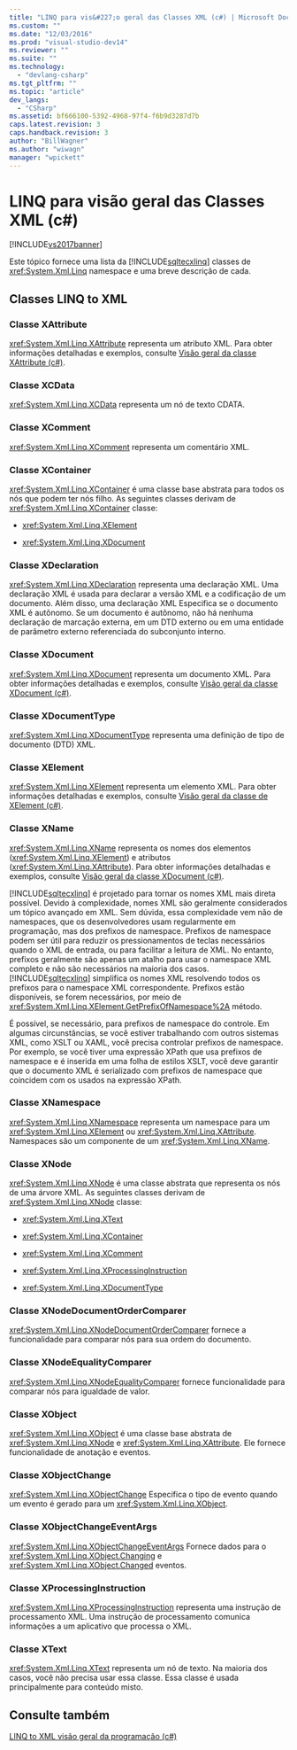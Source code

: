 ```yaml
---
title: "LINQ para vis&#227;o geral das Classes XML (c#) | Microsoft Docs"
ms.custom: ""
ms.date: "12/03/2016"
ms.prod: "visual-studio-dev14"
ms.reviewer: ""
ms.suite: ""
ms.technology: 
  - "devlang-csharp"
ms.tgt_pltfrm: ""
ms.topic: "article"
dev_langs: 
  - "CSharp"
ms.assetid: bf666100-5392-4968-97f4-f6b9d3287d7b
caps.latest.revision: 3
caps.handback.revision: 3
author: "BillWagner"
ms.author: "wiwagn"
manager: "wpickett"
---
```

# LINQ para vis&#227;o geral das Classes XML (c#)
[!INCLUDE[vs2017banner](../../../../csharp/includes/vs2017banner.md)]

Este tópico fornece uma lista da [!INCLUDE[sqltecxlinq](../../../../csharp/programming-guide/concepts/linq/includes/sqltecxlinq_md.md)] classes de <xref:System.Xml.Linq> namespace e uma breve descrição de cada.  
  
## Classes LINQ to XML  
  
### Classe XAttribute  
 <xref:System.Xml.Linq.XAttribute> representa um atributo XML. Para obter informações detalhadas e exemplos, consulte [Visão geral da classe XAttribute \(c\#\)](../../../../csharp/programming-guide/concepts/linq/xattribute-class-overview.md).  
  
### Classe XCData  
 <xref:System.Xml.Linq.XCData> representa um nó de texto CDATA.  
  
### Classe XComment  
 <xref:System.Xml.Linq.XComment> representa um comentário XML.  
  
### Classe XContainer  
 <xref:System.Xml.Linq.XContainer> é uma classe base abstrata para todos os nós que podem ter nós filho. As seguintes classes derivam de <xref:System.Xml.Linq.XContainer> classe:  
  
-   <xref:System.Xml.Linq.XElement>  
  
-   <xref:System.Xml.Linq.XDocument>  
  
### Classe XDeclaration  
 <xref:System.Xml.Linq.XDeclaration> representa uma declaração XML. Uma declaração XML é usada para declarar a versão XML e a codificação de um documento. Além disso, uma declaração XML Especifica se o documento XML é autônomo. Se um documento é autônomo, não há nenhuma declaração de marcação externa, em um DTD externo ou em uma entidade de parâmetro externo referenciada do subconjunto interno.  
  
### Classe XDocument  
 <xref:System.Xml.Linq.XDocument> representa um documento XML. Para obter informações detalhadas e exemplos, consulte [Visão geral da classe XDocument \(c\#\)](../../../../csharp/programming-guide/concepts/linq/xdocument-class-overview.md).  
  
### Classe XDocumentType  
 <xref:System.Xml.Linq.XDocumentType> representa uma definição de tipo de documento \(DTD\) XML.  
  
### Classe XElement  
 <xref:System.Xml.Linq.XElement> representa um elemento XML. Para obter informações detalhadas e exemplos, consulte [Visão geral da classe de XElement \(c\#\)](../../../../csharp/programming-guide/concepts/linq/xelement-class-overview.md).  
  
### Classe XName  
 <xref:System.Xml.Linq.XName> representa os nomes dos elementos \(<xref:System.Xml.Linq.XElement>\) e atributos \(<xref:System.Xml.Linq.XAttribute>\). Para obter informações detalhadas e exemplos, consulte [Visão geral da classe XDocument \(c\#\)](../../../../csharp/programming-guide/concepts/linq/xdocument-class-overview.md).  
  
 [!INCLUDE[sqltecxlinq](../../../../csharp/programming-guide/concepts/linq/includes/sqltecxlinq_md.md)] é projetado para tornar os nomes XML mais direta possível. Devido à complexidade, nomes XML são geralmente considerados um tópico avançado em XML. Sem dúvida, essa complexidade vem não de namespaces, que os desenvolvedores usam regularmente em programação, mas dos prefixos de namespace. Prefixos de namespace podem ser útil para reduzir os pressionamentos de teclas necessários quando o XML de entrada, ou para facilitar a leitura de XML. No entanto, prefixos geralmente são apenas um atalho para usar o namespace XML completo e não são necessários na maioria dos casos.[!INCLUDE[sqltecxlinq](../../../../csharp/programming-guide/concepts/linq/includes/sqltecxlinq_md.md)] simplifica os nomes XML resolvendo todos os prefixos para o namespace XML correspondente. Prefixos estão disponíveis, se forem necessários, por meio de <xref:System.Xml.Linq.XElement.GetPrefixOfNamespace%2A> método.  
  
 É possível, se necessário, para prefixos de namespace do controle. Em algumas circunstâncias, se você estiver trabalhando com outros sistemas XML, como XSLT ou XAML, você precisa controlar prefixos de namespace. Por exemplo, se você tiver uma expressão XPath que usa prefixos de namespace e é inserida em uma folha de estilos XSLT, você deve garantir que o documento XML é serializado com prefixos de namespace que coincidem com os usados na expressão XPath.  
  
### Classe XNamespace  
 <xref:System.Xml.Linq.XNamespace> representa um namespace para um <xref:System.Xml.Linq.XElement> ou <xref:System.Xml.Linq.XAttribute>. Namespaces são um componente de um <xref:System.Xml.Linq.XName>.  
  
### Classe XNode  
 <xref:System.Xml.Linq.XNode> é uma classe abstrata que representa os nós de uma árvore XML. As seguintes classes derivam de <xref:System.Xml.Linq.XNode> classe:  
  
-   <xref:System.Xml.Linq.XText>  
  
-   <xref:System.Xml.Linq.XContainer>  
  
-   <xref:System.Xml.Linq.XComment>  
  
-   <xref:System.Xml.Linq.XProcessingInstruction>  
  
-   <xref:System.Xml.Linq.XDocumentType>  
  
### Classe XNodeDocumentOrderComparer  
 <xref:System.Xml.Linq.XNodeDocumentOrderComparer> fornece a funcionalidade para comparar nós para sua ordem do documento.  
  
### Classe XNodeEqualityComparer  
 <xref:System.Xml.Linq.XNodeEqualityComparer> fornece funcionalidade para comparar nós para igualdade de valor.  
  
### Classe XObject  
 <xref:System.Xml.Linq.XObject> é uma classe base abstrata de <xref:System.Xml.Linq.XNode> e <xref:System.Xml.Linq.XAttribute>. Ele fornece funcionalidade de anotação e eventos.  
  
### Classe XObjectChange  
 <xref:System.Xml.Linq.XObjectChange> Especifica o tipo de evento quando um evento é gerado para um <xref:System.Xml.Linq.XObject>.  
  
### Classe XObjectChangeEventArgs  
 <xref:System.Xml.Linq.XObjectChangeEventArgs> Fornece dados para o <xref:System.Xml.Linq.XObject.Changing> e <xref:System.Xml.Linq.XObject.Changed> eventos.  
  
### Classe XProcessingInstruction  
 <xref:System.Xml.Linq.XProcessingInstruction> representa uma instrução de processamento XML. Uma instrução de processamento comunica informações a um aplicativo que processa o XML.  
  
### Classe XText  
 <xref:System.Xml.Linq.XText> representa um nó de texto. Na maioria dos casos, você não precisa usar essa classe. Essa classe é usada principalmente para conteúdo misto.  
  
## Consulte também  
 [LINQ to XML visão geral da programação \(c\#\)](../../../../csharp/programming-guide/concepts/linq/linq-to-xml-programming-overview.md)